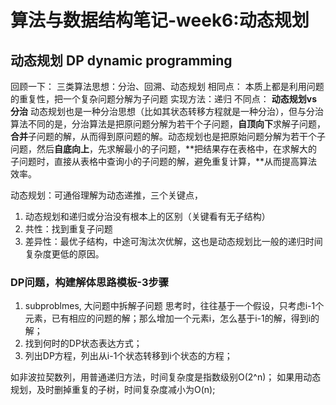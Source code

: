 # 算法与数据结构笔记-week6:动态规划
## 动态规划 DP dynamic programming
回顾一下：
三类算法思想：分治、回溯、动态规划
相同点： 本质上都是利用问题的重复性，把一个复杂问题分解为子问题
实现方法：递归
不同点：
**动态规划vs分治**
动态规划也是一种分治思想（比如其状态转移方程就是一种分治），但与分治算法不同的是，分治算法是把原问题分解为若干个子问题，**自顶向下**求解子问题，**合并**子问题的解，从而得到原问题的解。动态规划也是把原始问题分解为若干个子问题，然后**自底向上**，先求解最小的子问题，**把结果存在表格中，在求解大的子问题时，直接从表格中查询小的子问题的解，避免重复计算，**从而提高算法效率。

动态规划：可通俗理解为动态递推，三个关键点，
1. 动态规划和递归或分治没有根本上的区别（关键看有无子结构）
2. 共性：找到重复子问题
3. 差异性：最优子结构，中途可淘汰次优解，这也是动态规划比一般的递归时间复杂度更低的原因。
   
### DP问题，构建解体思路模板-3步骤
 1. subproblmes, 大问题中拆解子问题
        思考时，往往基于一个假设，只考虑i-1个元素，已有相应的问题的解；那么增加一个元素i，怎么基于i-1的解，得到i的解；
 2. 找到何时的DP状态表达方式；
 3. 列出DP方程，列出从i-1个状态转移到i个状态的方程；


如非波拉契数列，用普通递归方法，时间复杂度是指数级别O(2^n)；
如果用动态规划，及时删掉重复的子树，时间复杂度减小为O(n);